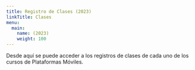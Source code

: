 ```yaml
---
title: Registro de Clases (2023)
linkTitle: Clases
menu:
  main:
    name: (2023)
    weight: 100
---
```


Desde aquí se puede acceder a los registros de clases de cada uno de los cursos de Plataformas Móviles.